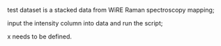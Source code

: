 test dataset is a stacked data from WiRE Raman spectroscopy mapping;

input the intensity column into data and run the script;

x needs to be defined.
